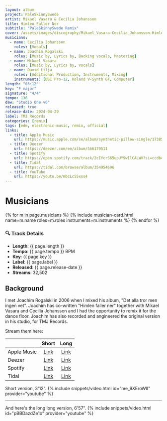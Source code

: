 ```yaml
---
layout: album
project: PaleSkinnySwede
artist: Mikael Vasara & Cecilia Johansson
title: Himlen Faller Ner
subtitle: "PaleSkinnySwede Remix"
cover: /assets/images/discography/Mikael_Vasara-Cecilia_Johansson-Himlen_Faller_Ner_PaleSkinnySwede_Remix/Mikael_Vasara-Cecilia_Johansson-Himlen_Faller_Ner_PaleSkinnySwede_Remix.jpg
musicians:
  - name: Cecilia Johansson
    roles: [Vocals]
  - name: Joachim Rogalski
    roles: [Music by, Lyrics by, Backing vocals, Mastering]
  - name: Mikael Vasara
    roles: [Music by, Lyrics by, Vocals]
  - name: David Lilja
    roles: [Additional Production, Instruments, Mixing]
    instruments: [DSI Pro-12, Roland V-Synth GT, Computer]
length: "03:12"
key: "F major"
signature: "4/4"
tempo: 136
daw: "Studio One v6"
released: true
release-date: 2024-04-29
label: TMJ Records
categories: [remix]
tags: [edm, electronic-music, remix, official]
links:
  - title: Apple Music
    url: https://music.apple.com/se/album/synthetic-pillow-single/1738576924
  - title: Deezer
    url: https://deezer.com/en/album/566179511
  - title: Spotify
    url: https://open.spotify.com/track/2cIYcrS65upUY9wIlCALWV?si=ccdb43bbcf854524
  - title: Tidal
    url: https://tidal.com/browse/album/354954696
  - title: YouTube
    url: https://youtu.be/mbcLc55xss4
---
```


# Musicians
{% for m in page.musicians %}
  {% include musician-card.html name=m.name roles=m.roles instruments=m.instruments %}
{% endfor %}

### 🔍 Track Details

- **Length**: {{ page.length }}
- **Tempo**: {{ page.tempo }} BPM
- **Key**: {{ page.key }}
- **Label**: {{ page.label }}
- **Released**: {{ page.release-date }}
- **Streams**: 32,502

## Background
I met Joachim Rogalski in 2006 when I mixed his album, "Det alla tror men ingen vet". Joachim has co-written "Himlen faller ner" together with Mikael Vasara and Cecilia Johansson and I had the opportunity to remix it for the dance floor. Joachim has also recorded and angineered the original version in his studio, for TMJ Records.

Stream them here:

|   | **Short** | **Long** |
|--------------|:-----------------:|:----------------:|
| Apple Music | [Link]() | [Link]() |
| Deezer | [Link]() | [Link]() |
| Spotify | [Link]() | [Link]() |
| Tidal | [Link]() | [Link]() |

Short version, 3'12".
{% include snippets/video.html id="me_9XEroWlI" provider="youtube" %}

---

And here's the long long version, 6'57".
{% include snippets/video.html id="pBBDazdZe1o" provider="youtube" %}
